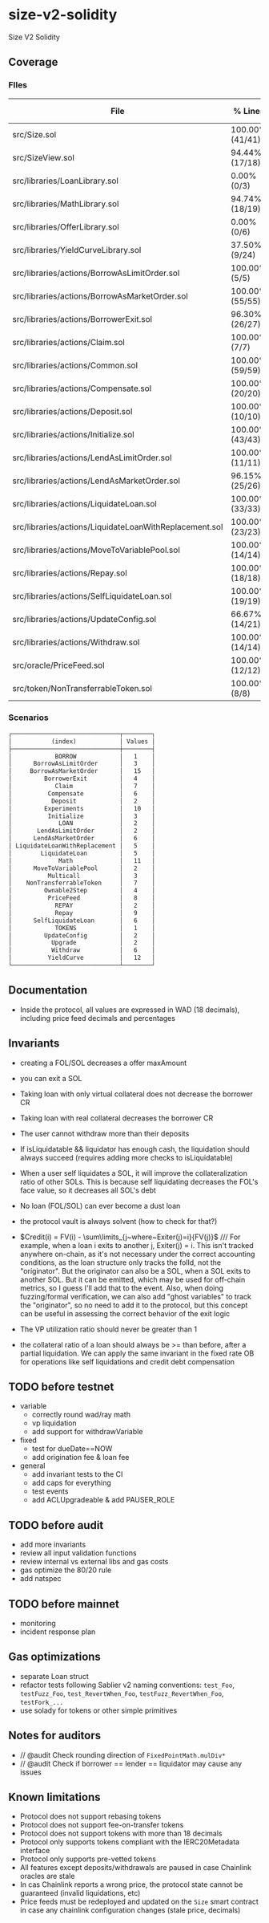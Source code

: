 # size-v2-solidity

Size V2 Solidity

## Coverage

<!-- BEGIN_COVERAGE -->
### FIles

| File                                                   | % Lines           | % Statements      | % Branches       | % Funcs          |
|--------------------------------------------------------|-------------------|-------------------|------------------|------------------|
| src/Size.sol                                           | 100.00% (41/41)   | 100.00% (41/41)   | 100.00% (0/0)    | 100.00% (17/17)  |
| src/SizeView.sol                                       | 94.44% (17/18)    | 96.30% (26/27)    | 100.00% (0/0)    | 93.75% (15/16)   |
| src/libraries/LoanLibrary.sol                          | 0.00% (0/3)       | 0.00% (0/5)       | 100.00% (0/0)    | 0.00% (0/3)      |
| src/libraries/MathLibrary.sol                          | 94.74% (18/19)    | 96.77% (30/31)    | 83.33% (5/6)     | 100.00% (7/7)    |
| src/libraries/OfferLibrary.sol                         | 0.00% (0/6)       | 0.00% (0/18)      | 100.00% (0/0)    | 0.00% (0/4)      |
| src/libraries/YieldCurveLibrary.sol                    | 37.50% (9/24)     | 35.14% (13/37)    | 42.86% (6/14)    | 50.00% (1/2)     |
| src/libraries/actions/BorrowAsLimitOrder.sol           | 100.00% (5/5)     | 100.00% (5/5)     | 100.00% (2/2)    | 100.00% (2/2)    |
| src/libraries/actions/BorrowAsMarketOrder.sol          | 100.00% (55/55)   | 100.00% (70/70)   | 95.45% (21/22)   | 100.00% (4/4)    |
| src/libraries/actions/BorrowerExit.sol                 | 96.30% (26/27)    | 97.06% (33/34)    | 80.00% (8/10)    | 100.00% (2/2)    |
| src/libraries/actions/Claim.sol                        | 100.00% (7/7)     | 100.00% (8/8)     | 100.00% (2/2)    | 100.00% (2/2)    |
| src/libraries/actions/Common.sol                       | 100.00% (59/59)   | 98.85% (86/87)    | 95.00% (19/20)   | 81.25% (13/16)   |
| src/libraries/actions/Compensate.sol                   | 100.00% (20/20)   | 100.00% (26/26)   | 100.00% (12/12)  | 100.00% (2/2)    |
| src/libraries/actions/Deposit.sol                      | 100.00% (10/10)   | 100.00% (17/17)   | 100.00% (4/4)    | 100.00% (2/2)    |
| src/libraries/actions/Initialize.sol                   | 100.00% (43/43)   | 100.00% (52/52)   | 100.00% (30/30)  | 100.00% (2/2)    |
| src/libraries/actions/LendAsLimitOrder.sol             | 100.00% (11/11)   | 100.00% (12/12)   | 87.50% (7/8)     | 100.00% (2/2)    |
| src/libraries/actions/LendAsMarketOrder.sol            | 96.15% (25/26)    | 96.55% (28/29)    | 80.00% (8/10)    | 100.00% (2/2)    |
| src/libraries/actions/LiquidateLoan.sol                | 100.00% (33/33)   | 100.00% (39/39)   | 58.33% (7/12)    | 100.00% (2/2)    |
| src/libraries/actions/LiquidateLoanWithReplacement.sol | 100.00% (23/23)   | 100.00% (27/27)   | 75.00% (3/4)     | 100.00% (2/2)    |
| src/libraries/actions/MoveToVariablePool.sol           | 100.00% (14/14)   | 100.00% (17/17)   | 83.33% (5/6)     | 100.00% (2/2)    |
| src/libraries/actions/Repay.sol                        | 100.00% (18/18)   | 100.00% (22/22)   | 80.00% (8/10)    | 100.00% (2/2)    |
| src/libraries/actions/SelfLiquidateLoan.sol            | 100.00% (19/19)   | 100.00% (23/23)   | 75.00% (6/8)     | 100.00% (2/2)    |
| src/libraries/actions/UpdateConfig.sol                 | 66.67% (14/21)    | 69.57% (16/23)    | 50.00% (7/14)    | 100.00% (2/2)    |
| src/libraries/actions/Withdraw.sol                     | 100.00% (14/14)   | 100.00% (25/25)   | 100.00% (4/4)    | 100.00% (2/2)    |
| src/oracle/PriceFeed.sol                               | 100.00% (12/12)   | 100.00% (21/21)   | 100.00% (8/8)    | 100.00% (3/3)    |
| src/token/NonTransferrableToken.sol                    | 100.00% (8/8)     | 100.00% (9/9)     | 100.00% (0/0)    | 100.00% (6/6)    |

### Scenarios

```markdown
┌──────────────────────────────┬────────┐
│           (index)            │ Values │
├──────────────────────────────┼────────┤
│            BORROW            │   1    │
│      BorrowAsLimitOrder      │   3    │
│     BorrowAsMarketOrder      │   15   │
│         BorrowerExit         │   4    │
│            Claim             │   7    │
│          Compensate          │   6    │
│           Deposit            │   2    │
│         Experiments          │   10   │
│          Initialize          │   3    │
│             LOAN             │   2    │
│       LendAsLimitOrder       │   2    │
│      LendAsMarketOrder       │   6    │
│ LiquidateLoanWithReplacement │   5    │
│        LiquidateLoan         │   5    │
│             Math             │   11   │
│      MoveToVariablePool      │   2    │
│          Multicall           │   3    │
│    NonTransferrableToken     │   7    │
│         Ownable2Step         │   4    │
│          PriceFeed           │   8    │
│            REPAY             │   2    │
│            Repay             │   9    │
│      SelfLiquidateLoan       │   6    │
│            TOKENS            │   1    │
│         UpdateConfig         │   2    │
│           Upgrade            │   2    │
│           Withdraw           │   6    │
│          YieldCurve          │   12   │
└──────────────────────────────┴────────┘
```
<!-- END_COVERAGE -->

## Documentation

- Inside the protocol, all values are expressed in WAD (18 decimals), including price feed decimals and percentages

## Invariants

- creating a FOL/SOL decreases a offer maxAmount
- you can exit a SOL
- Taking loan with only virtual collateral does not decrease the borrower CR
- Taking loan with real collateral decreases the borrower CR
- The user cannot withdraw more than their deposits

- If isLiquidatable && liquidator has enough cash, the liquidation should always succeed (requires adding more checks to isLiquidatable)
- When a user self liquidates a SOL, it will improve the collateralization ratio of other SOLs. This is because self liquidating decreases the FOL's face value, so it decreases all SOL's debt
- No loan (FOL/SOL) can ever become a dust loan
- the protocol vault is always solvent (how to check for that?)
- $Credit(i) = FV(i) - \sum\limits_{j~where~Exiter(j)=i}{FV(j)}$ /// For example, when a loan i exits to another j, Exiter(j) = i. This isn't tracked anywhere on-chain, as it's not necessary under the correct accounting conditions, as the loan structure only tracks the folId, not the "originator". But the originator can also be a SOL, when a SOL exits to another SOL. But it can be emitted, which may be used for off-chain metrics, so I guess I'll add that to the event. Also, when doing fuzzing/formal verification, we can also add "ghost variables" to track the "originator", so no need to add it to the protocol, but this concept can be useful in assessing the correct behavior of the exit logic
- The VP utilization ratio should never be greater than 1
- the collateral ratio of a loan should always be >= than before, after a partial liquidation. We can apply the same invariant in the fixed rate OB for operations like self liquidations and credit debt compensation

## TODO before testnet

- variable
  - correctly round wad/ray math
  - vp liquidation
  - add support for withdrawVariable
- fixed
  - test for dueDate==NOW
  - add origination fee & loan fee
- general
  - add invariant tests to the CI
  - add caps for everything
  - test events
  - add ACLUpgradeable & add PAUSER_ROLE

## TODO before audit

- add more invariants
- review all input validation functions
- review internal vs external libs and gas costs
- gas optimize the 80/20 rule
- add natspec

## TODO before mainnet

- monitoring
- incident response plan

## Gas optimizations

- separate Loan struct
- refactor tests following Sablier v2 naming conventions: `test_Foo`, `testFuzz_Foo`, `test_RevertWhen_Foo`, `testFuzz_RevertWhen_Foo`, `testFork_...`
- use solady for tokens or other simple primitives

## Notes for auditors

- // @audit Check rounding direction of `FixedPointMath.mulDiv*`
- // @audit Check if borrower == lender == liquidator may cause any issues

## Known limitations

- Protocol does not support rebasing tokens
- Protocol does not support fee-on-transfer tokens
- Protocol does not support tokens with more than 18 decimals
- Protocol only supports tokens compliant with the IERC20Metadata interface
- Protocol only supports pre-vetted tokens
- All features except deposits/withdrawals are paused in case Chainlink oracles are stale
- In cas Chainlink reports a wrong price, the protocol state cannot be guaranteed (invalid liquidations, etc)
- Price feeds must be redeployed and updated on the `Size` smart contract in case any chainlink configuration changes (stale price, decimals)
